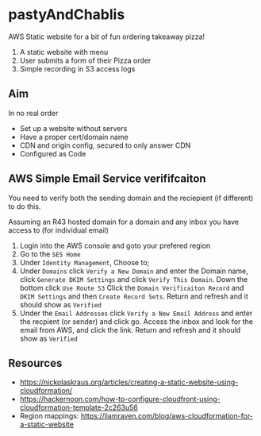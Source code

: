 # pastyAndChablis

AWS Static website for a bit of fun ordering takeaway pizza!

1. A static website with menu
1. User submits a form of their Pizza order
1. Simple recording in S3 access logs

## Aim

In no real order

* Set up a website without servers
* Have a proper cert/domain name
* CDN and origin config, secured to only answer CDN
* Configured as Code

## AWS Simple Email Service verififcaiton

You need to verify both the sending domain and the reciepient (if different) to do this.

Assuming an R43 hosted domain for a domain and any inbox you have access to (for individual email)

1. Login into the AWS console and goto your prefered region
1. Go to the `SES Home`
1. Under `Identity Management`, Choose to;
1. Under `Domains` click `Verify a New Domain` and enter the Domain name, click `Generate DKIM Settings` and click `Verify This Domain`.  Down the bottom click `Use Route 53` Click the `Domain Verificaiton Record` and `DKIM Settings` and then `Create Record Sets`.  Return and refresh and it should show as `Verified`
1. Under the `Email Addresses` click `Verify a New Email Address` and enter the recpient (or sender) and click go.  Access the inbox and look for the email from AWS, and click the link.  Return and refresh and it should show as `Verified`

## Resources

* https://nickolaskraus.org/articles/creating-a-static-website-using-cloudformation/
* https://hackernoon.com/how-to-configure-cloudfront-using-cloudformation-template-2c263u56
* Region mappings: https://liamraven.com/blog/aws-cloudformation-for-a-static-website


